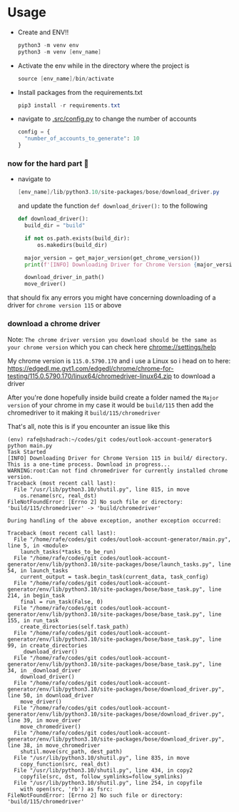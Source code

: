 # Usage

-   Create and ENV!!
    ```powershell
    python3 -m venv env
    python3 -m venv [env_name]
    ```
-   Activate the env while in the directory where the project is
    ```powershell
    source [env_name]/bin/activate
    ```
-   Install packages from the requirements.txt
    ```powershell
    pip3 install -r requirements.txt
    ```
-   navigate to [.src/config.py](./src/config.py) to change the number of accounts

    ```python
    config = {
      "number_of_accounts_to_generate": 10
    }
    ```

### now for the hard part 🙂

-   navigate to

    ```powershell
    [env_name]/lib/python3.10/site-packages/bose/download_driver.py
    ```

    and update the function `def download_driver():` to the following

    ```python
    def download_driver():
      build_dir = "build"

      if not os.path.exists(build_dir):
          os.makedirs(build_dir)

      major_version = get_major_version(get_chrome_version())
      print(f'[INFO] Downloading Driver for Chrome Version {major_version} in {build_dir}/ directory. This is a one-time process. Download in progress...')

      download_driver_in_path()
      move_driver()
    ```

that should fix any errors you might have concerning downloading of a driver for `chrome version 115` or above

### download a chrome driver

Note: `The chrome driver version you download should be the same as your chrome version` which you can check here [chrome://settings/help](chrome://settings/help)

My chrome version is `115.0.5790.170` and i use a Linux so i head on to here: https://edgedl.me.gvt1.com/edgedl/chrome/chrome-for-testing/115.0.5790.170/linux64/chromedriver-linux64.zip
to download a driver

After you're done hopefully inside build create a folder named the `Major version` of your chrome in my case it would be `build/115` then add the chromedriver to it making it `build/115/chromedriver`

That's all, note this is if you encounter an issue like this

```shell
(env) rafe@shadrach:~/codes/git codes/outlook-account-generator$ python main.py
Task Started
[INFO] Downloading Driver for Chrome Version 115 in build/ directory. This is a one-time process. Download in progress...
WARNING:root:Can not find chromedriver for currently installed chrome version.
Traceback (most recent call last):
  File "/usr/lib/python3.10/shutil.py", line 815, in move
    os.rename(src, real_dst)
FileNotFoundError: [Errno 2] No such file or directory: 'build/115/chromedriver' -> 'build/chromedriver'

During handling of the above exception, another exception occurred:

Traceback (most recent call last):
  File "/home/rafe/codes/git codes/outlook-account-generator/main.py", line 5, in <module>
    launch_tasks(*tasks_to_be_run)
  File "/home/rafe/codes/git codes/outlook-account-generator/env/lib/python3.10/site-packages/bose/launch_tasks.py", line 54, in launch_tasks
    current_output = task.begin_task(current_data, task_config)
  File "/home/rafe/codes/git codes/outlook-account-generator/env/lib/python3.10/site-packages/bose/base_task.py", line 214, in begin_task
    final = run_task(False, 0)
  File "/home/rafe/codes/git codes/outlook-account-generator/env/lib/python3.10/site-packages/bose/base_task.py", line 155, in run_task
    create_directories(self.task_path)
  File "/home/rafe/codes/git codes/outlook-account-generator/env/lib/python3.10/site-packages/bose/base_task.py", line 99, in create_directories
    _download_driver()
  File "/home/rafe/codes/git codes/outlook-account-generator/env/lib/python3.10/site-packages/bose/base_task.py", line 34, in _download_driver
    download_driver()
  File "/home/rafe/codes/git codes/outlook-account-generator/env/lib/python3.10/site-packages/bose/download_driver.py", line 50, in download_driver
    move_driver()
  File "/home/rafe/codes/git codes/outlook-account-generator/env/lib/python3.10/site-packages/bose/download_driver.py", line 39, in move_driver
    move_chromedriver()
  File "/home/rafe/codes/git codes/outlook-account-generator/env/lib/python3.10/site-packages/bose/download_driver.py", line 38, in move_chromedriver
    shutil.move(src_path, dest_path)
  File "/usr/lib/python3.10/shutil.py", line 835, in move
    copy_function(src, real_dst)
  File "/usr/lib/python3.10/shutil.py", line 434, in copy2
    copyfile(src, dst, follow_symlinks=follow_symlinks)
  File "/usr/lib/python3.10/shutil.py", line 254, in copyfile
    with open(src, 'rb') as fsrc:
FileNotFoundError: [Errno 2] No such file or directory: 'build/115/chromedriver'

```
